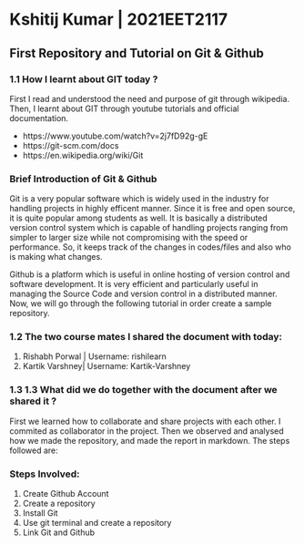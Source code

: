 # Kshitij Kumar | 2021EET2117

## First Repository and Tutorial on Git & Github

### 1.1 How I learnt about GIT today ?
First I read and understood the need and purpose of git through wikipedia. Then, I learnt about GIT through youtube tutorials and official documentation.
<ul>
  <li>https://www.youtube.com/watch?v=2j7fD92g-gE</li>
  <li>https://git-scm.com/docs</li>
  <li>https://en.wikipedia.org/wiki/Git</li>
</ul>

### Brief Introduction of Git & Github
Git is a very popular software which is widely used in the industry for handling projects in highly efficent manner. Since it is free and open source, it is quite popular among students as well. It is basically a distributed version control system which is capable of handling projects ranging from simpler to larger size while not compromising with the speed or performance. So, it keeps track of the changes in codes/files and also who is making what changes.

Github is a platform which is useful in online hosting of version control and software development. It is very efficient and particularly useful in managing the Source Code and version control in a distributed manner. Now, we will go through the following tutorial in order create a sample repository.

### 1.2 The two course mates I shared the document with today:
<ol>
  <li>Rishabh Porwal | Username: rishilearn</li>
  <li>Kartik Varshney| Username: Kartik-Varshney</li>
</ol>

### 1.3 1.3 What did we do together with the document after we shared it ?
First we learned how to collaborate and share projects with each other. I commited as collaborator in the project. Then we observed and analysed how we made the repository, and made the report in markdown. The steps followed are: 

### Steps Involved:
<ol>
  <li>Create Github Account</li>
  <li>Create a repository</li>
  <li>Install Git</li>
  <li>Use git terminal and create a repository </li>
  <li>Link Git and Github</li>
</ol>

